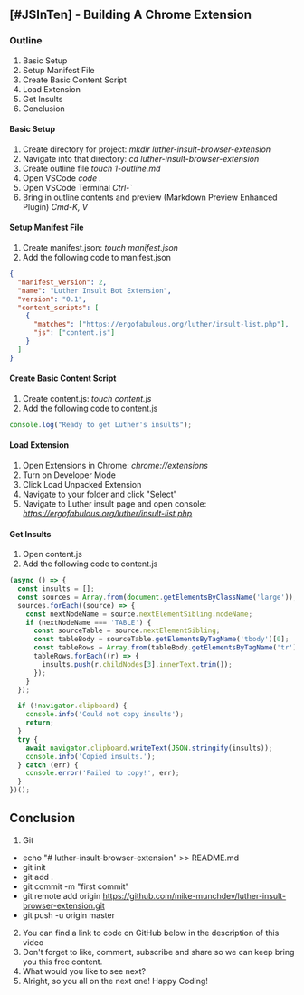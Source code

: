 ## [#JSInTen] - Building A Chrome Extension

### Outline

1. Basic Setup
2. Setup Manifest File
3. Create Basic Content Script
4. Load Extension
5. Get Insults
6. Conclusion

#### Basic Setup

1. Create directory for project: _mkdir luther-insult-browser-extension_
2. Navigate into that directory: _cd luther-insult-browser-extension_
3. Create outline file _touch 1-outline.md_
4. Open VSCode _code ._
5. Open VSCode Terminal _Ctrl-`_
6. Bring in outline contents and preview (Markdown Preview Enhanced Plugin) _Cmd-K, V_

#### Setup Manifest File

1. Create manifest.json: _touch manifest.json_
2. Add the following code to manifest.json

```json
{
  "manifest_version": 2,
  "name": "Luther Insult Bot Extension",
  "version": "0.1",
  "content_scripts": [
    {
      "matches": ["https://ergofabulous.org/luther/insult-list.php"],
      "js": ["content.js"]
    }
  ]
}
```

#### Create Basic Content Script

1. Create content.js: _touch content.js_
2. Add the following code to content.js

```javascript
console.log("Ready to get Luther's insults");
```

#### Load Extension

1. Open Extensions in Chrome: _chrome://extensions_
2. Turn on Developer Mode
3. Click Load Unpacked Extension
4. Navigate to your folder and click "Select"
5. Navigate to Luther insult page and open console: _https://ergofabulous.org/luther/insult-list.php_

#### Get Insults

1. Open content.js
2. Add the following code to content.js

```javascript
(async () => {
  const insults = [];
  const sources = Array.from(document.getElementsByClassName('large'));
  sources.forEach((source) => {
    const nextNodeName = source.nextElementSibling.nodeName;
    if (nextNodeName === 'TABLE') {
      const sourceTable = source.nextElementSibling;
      const tableBody = sourceTable.getElementsByTagName('tbody')[0];
      const tableRows = Array.from(tableBody.getElementsByTagName('tr'));
      tableRows.forEach((r) => {
        insults.push(r.childNodes[3].innerText.trim());
      });
    }
  });

  if (!navigator.clipboard) {
    console.info('Could not copy insults');
    return;
  }
  try {
    await navigator.clipboard.writeText(JSON.stringify(insults));
    console.info('Copied insults.');
  } catch (err) {
    console.error('Failed to copy!', err);
  }
})();
```

## Conclusion

1. Git

- echo "# luther-insult-browser-extension" >> README.md
- git init
- git add .
- git commit -m "first commit"
- git remote add origin https://github.com/mike-munchdev/luther-insult-browser-extension.git
- git push -u origin master

2. You can find a link to code on GitHub below in the description of this video
3. Don't forget to like, comment, subscribe and share so we can keep bring you this free content.
4. What would you like to see next?
5. Alright, so you all on the next one! Happy Coding!
